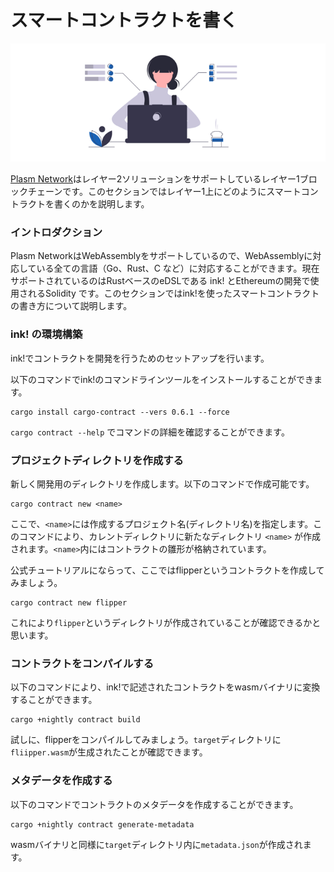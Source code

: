 # スマートコントラクトを書く

![](../.gitbook/assets/sukurnshotto-2020-06-29-175649png.png)

[Plasm Network](https://www.plasmnet.io/)はレイヤー2ソリューションをサポートしているレイヤー1ブロックチェーンです。このセクションではレイヤー1上にどのようにスマートコントラクトを書くのかを説明します。

### イントロダクション

Plasm NetworkはWebAssemblyをサポートしているので、WebAssemblyに対応している全ての言語（Go、Rust、C など）に対応することができます。現在サポートされているのはRustベースのeDSLである ink! とEthereumの開発で使用されるSolidity です。このセクションではink!を使ったスマートコントラクトの書き方について説明します。

### ink! の環境構築

ink!でコントラクトを開発を行うためのセットアップを行います。

以下のコマンドでink!のコマンドラインツールをインストールすることができます。

```text
cargo install cargo-contract --vers 0.6.1 --force
```

`cargo contract --help` でコマンドの詳細を確認することができます。

### プロジェクトディレクトリを作成する

新しく開発用のディレクトリを作成します。以下のコマンドで作成可能です。

```text
cargo contract new <name>
```

 ここで、`<name>`には作成するプロジェクト名\(ディレクトリ名\)を指定します。このコマンドにより、カレントディレクトリに新たなディレクトリ `<name>` が作成されます。`<name>`内にはコントラクトの雛形が格納されています。

公式チュートリアルにならって、ここではflipperというコントラクトを作成してみましょう。

```text
cargo contract new flipper
```

これにより`flipper`というディレクトリが作成されていることが確認できるかと思います。

### コントラクトをコンパイルする

以下のコマンドにより、ink!で記述されたコントラクトをwasmバイナリに変換することができます。

```text
cargo +nightly contract build
```

試しに、flipperをコンパイルしてみましょう。`target`ディレクトリに`fliipper.wasm`が生成されたことが確認できます。

### メタデータを作成する

以下のコマンドでコントラクトのメタデータを作成することができます。

```text
cargo +nightly contract generate-metadata
```

wasmバイナリと同様に`target`ディレクトリ内に`metadata.json`が作成されます。

